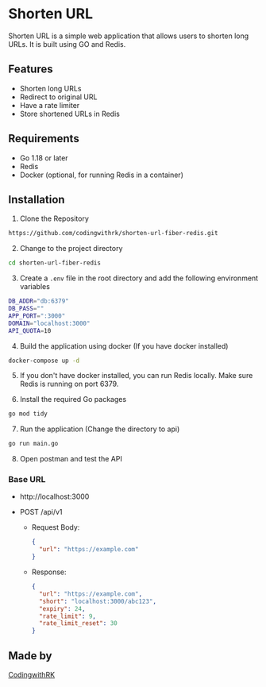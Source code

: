 # Shorten URL

Shorten URL is a simple web application that allows users to shorten long URLs. It is built using GO and Redis.

## Features

- Shorten long URLs
- Redirect to original URL
- Have a rate limiter
- Store shortened URLs in Redis

## Requirements

- Go 1.18 or later
- Redis
- Docker (optional, for running Redis in a container)

## Installation

1. Clone the Repository

```bash
https://github.com/codingwithrk/shorten-url-fiber-redis.git
```

2. Change to the project directory

```bash
cd shorten-url-fiber-redis
```

3. Create a `.env` file in the root directory and add the following environment variables

```bash
DB_ADDR="db:6379"
DB_PASS=""
APP_PORT=":3000"
DOMAIN="localhost:3000"
API_QUOTA=10
```

4. Build the application using docker (If you have docker installed)

```bash
docker-compose up -d
```

5. If you don't have docker installed, you can run Redis locally. Make sure Redis is running on port 6379.

6. Install the required Go packages

```bash
go mod tidy
```

7. Run the application (Change the directory to api)

```bash
go run main.go
```

8. Open postman and test the API

### Base URL

- http://localhost:3000

- POST /api/v1

  - Request Body:
    ```json
    {
      "url": "https://example.com"
    }
    ```
  - Response:
    ```json
    {
      "url": "https://example.com",
      "short": "localhost:3000/abc123",
      "expiry": 24,
      "rate_limit": 9,
      "rate_limit_reset": 30
    }
    ```

## Made by

[CodingwithRK](https://codingwithrk.com)
